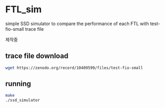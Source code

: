 # FTL_sim
simple SSD simulator to compare the performance of each FTL with test-fio-small trace file

제작중
## trace file download
```sh
wget https://zenodo.org/record/10409599/files/test-fio-small
```



## running
```sh
make
./ssd_simulator
```

